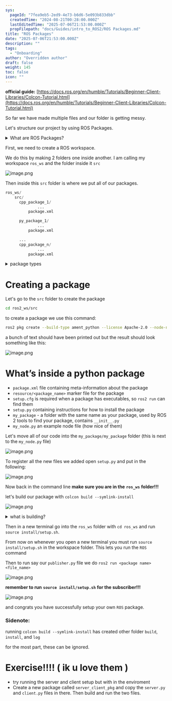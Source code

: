 ```yaml
---
sys:
  pageId: "7fea9eb5-2ed9-4e73-b6d6-5e093b833dbb"
  createdTime: "2024-08-21T00:28:00.000Z"
  lastEditedTime: "2025-07-06T21:53:00.000Z"
  propFilepath: "docs/Guides/intro_to_ROS2/ROS Packages.md"
title: "ROS Packages"
date: "2025-07-06T21:53:00.000Z"
description: ""
tags:
  - "Onboarding"
author: "Overridden author"
draft: false
weight: 145
toc: false
icon: ""
---
```


**official guide:** [https://docs.ros.org/en/humble/Tutorials/Beginner-Client-Libraries/Colcon-Tutorial.html](https://docs.ros.org/en/humble/Tutorials/Beginner-Client-Libraries/Colcon-Tutorial.html)

So far we have made multiple files and our folder is getting messy.

Let's structure our project by using ROS Packages.

<details>
      <summary>What are ROS Packages?</summary>
      ROS Packages are, as the name implies, packages of code that are highly sharable between ROS developers.
  </details>

First, we need to create a ROS workspace.

We do this by making 2 folders one inside another. I am calling my workspace `ros_ws` and the folder inside it `src`

![image.png](https://prod-files-secure.s3.us-west-2.amazonaws.com/d518164a-d88e-44d1-a4ee-3adb3bd8bce0/70706947-fd18-4537-a67b-e12946812d31/image.png?X-Amz-Algorithm=AWS4-HMAC-SHA256&X-Amz-Content-Sha256=UNSIGNED-PAYLOAD&X-Amz-Credential=ASIAZI2LB4664CZKNJ27%2F20250802%2Fus-west-2%2Fs3%2Faws4_request&X-Amz-Date=20250802T210810Z&X-Amz-Expires=3600&X-Amz-Security-Token=IQoJb3JpZ2luX2VjEOP%2F%2F%2F%2F%2F%2F%2F%2F%2F%2FwEaCXVzLXdlc3QtMiJGMEQCIDeWtHJ3fCHuuxQY2J%2FbzS%2FK3EVBpoFXhg7hr2WGRp8VAiANpI2fhBKwFNKg6qvpL0xlRwWTbnOxy0aVkJSiu3Kbzyr%2FAwgcEAAaDDYzNzQyMzE4MzgwNSIMxHyGThF%2F2rUnWr2jKtwDCZ20La6jRZtUC8gMQBjZPDNRF3P9Vm5iINRWSGJ%2FnWNLW7fJ3jg9jMmsdg3G7C7YLvcaN2bpbm2AvefccvBGBbqmfJOFWp4RfUCo4x2ljw073SzkAlAVkWwBm0d9ZAgnJRaxj%2FQ1ktG2KXCCzXLp2HxM9gQmrzmko13a4L8WkRPE7t0tO%2BlULiHOm55d4dSBVseLrMnZaewRcbqpeLshuEW6O3Q2yMefjAn9pAtodjOWWDy4blwcizE1lUrot5jE8I9NM1QFSZdxgxiiP%2Bc0KfDdgmKwQEBgO%2BupsP8VZ8X0ldv34uCxiL%2FFEaDwnW1S9Qwrfyoato5nFswdEwV17RL1LHO0273rxAejMGTzBpqwZd30h0hI1Wiz05Rq4UGn48A7NxCC0Bgpz88O90hRoaK3nDmggXvZE0TZMkXTf4bASy9sFLwEqUAxnqcGa77O7EFsgmN62hx8p64mUEbjNlFskUPtG9WZhkc4rPhaMWEEw5G1bbF%2BTAYCIg9vPdQPriUVqAoyOVCh54bMjF2X9nZ0CZ0tOkYVqyIH3JCKWgQPK6wNbzFwynKqZAPVH%2B9OXJkdHiMIakp%2BAYXysGdhIG8AEeHT5rCBrfCFrDfiKGlsGV0e9LX5nnVrGo8wr8S5xAY6pgHiK8lqxVxEaTcCzsiiwrM%2B%2FrohQVyBcesZz7L5WAGttY1pM8XgtpEMQb1cuul9e1j4pNUm42vJ9MdnuakFLH9dXBB8xXcSNgdkX0cGCc1JgJYCuPlAh%2BDAlFPR4apyd8Q1OkHo7AxKJKNxZ%2FjR46EUW6Fx3qypjz62d3JoMuGsZFfJVk88gZ6n48%2BeDLmmRbU%2FkN8lYoFMDeupApgTcuUY6XCrnKJE&X-Amz-Signature=0c6f581b69b7cd437f88c415b13b0c3f83e25060a79d3b569e99dfc362b59b19&X-Amz-SignedHeaders=host&x-amz-checksum-mode=ENABLED&x-id=GetObject)

Then inside this `src` folder is where we put all of our packages.

```python
ros_ws/
    src/
      cpp_package_1/
		      ...
          package.xml

      py_package_1/
		      ...
          package.xml

      ...
      cpp_package_n/
		      ...
          package.xml

```

<details>

<summary>package types</summary>

packages can be either `C++` or python.

the intern file structure is different for each but for this guide we will stick to creating python packages

</details>

# Creating a package

Let's go to the `src` folder to create the package

```bash
cd ros2_ws/src
```

to create a package we use this command:

```bash
ros2 pkg create --build-type ament_python --license Apache-2.0 --node-name my_node my_package
```

a bunch of text should have been printed out but the result should look something like this:

![image.png](https://prod-files-secure.s3.us-west-2.amazonaws.com/d518164a-d88e-44d1-a4ee-3adb3bd8bce0/e6cf1e3f-8512-4a3e-b131-079f800bf3e8/image.png?X-Amz-Algorithm=AWS4-HMAC-SHA256&X-Amz-Content-Sha256=UNSIGNED-PAYLOAD&X-Amz-Credential=ASIAZI2LB4664CZKNJ27%2F20250802%2Fus-west-2%2Fs3%2Faws4_request&X-Amz-Date=20250802T210810Z&X-Amz-Expires=3600&X-Amz-Security-Token=IQoJb3JpZ2luX2VjEOP%2F%2F%2F%2F%2F%2F%2F%2F%2F%2FwEaCXVzLXdlc3QtMiJGMEQCIDeWtHJ3fCHuuxQY2J%2FbzS%2FK3EVBpoFXhg7hr2WGRp8VAiANpI2fhBKwFNKg6qvpL0xlRwWTbnOxy0aVkJSiu3Kbzyr%2FAwgcEAAaDDYzNzQyMzE4MzgwNSIMxHyGThF%2F2rUnWr2jKtwDCZ20La6jRZtUC8gMQBjZPDNRF3P9Vm5iINRWSGJ%2FnWNLW7fJ3jg9jMmsdg3G7C7YLvcaN2bpbm2AvefccvBGBbqmfJOFWp4RfUCo4x2ljw073SzkAlAVkWwBm0d9ZAgnJRaxj%2FQ1ktG2KXCCzXLp2HxM9gQmrzmko13a4L8WkRPE7t0tO%2BlULiHOm55d4dSBVseLrMnZaewRcbqpeLshuEW6O3Q2yMefjAn9pAtodjOWWDy4blwcizE1lUrot5jE8I9NM1QFSZdxgxiiP%2Bc0KfDdgmKwQEBgO%2BupsP8VZ8X0ldv34uCxiL%2FFEaDwnW1S9Qwrfyoato5nFswdEwV17RL1LHO0273rxAejMGTzBpqwZd30h0hI1Wiz05Rq4UGn48A7NxCC0Bgpz88O90hRoaK3nDmggXvZE0TZMkXTf4bASy9sFLwEqUAxnqcGa77O7EFsgmN62hx8p64mUEbjNlFskUPtG9WZhkc4rPhaMWEEw5G1bbF%2BTAYCIg9vPdQPriUVqAoyOVCh54bMjF2X9nZ0CZ0tOkYVqyIH3JCKWgQPK6wNbzFwynKqZAPVH%2B9OXJkdHiMIakp%2BAYXysGdhIG8AEeHT5rCBrfCFrDfiKGlsGV0e9LX5nnVrGo8wr8S5xAY6pgHiK8lqxVxEaTcCzsiiwrM%2B%2FrohQVyBcesZz7L5WAGttY1pM8XgtpEMQb1cuul9e1j4pNUm42vJ9MdnuakFLH9dXBB8xXcSNgdkX0cGCc1JgJYCuPlAh%2BDAlFPR4apyd8Q1OkHo7AxKJKNxZ%2FjR46EUW6Fx3qypjz62d3JoMuGsZFfJVk88gZ6n48%2BeDLmmRbU%2FkN8lYoFMDeupApgTcuUY6XCrnKJE&X-Amz-Signature=c3c16679804d6a2047ec1dd292be2f6efd29b64ecbc53cb4f75eacb5a58db43b&X-Amz-SignedHeaders=host&x-amz-checksum-mode=ENABLED&x-id=GetObject)

# What’s inside a python package

- `package.xml` file containing meta-information about the package
- `resource/<package_name>` marker file for the package
- `setup.cfg` is required when a package has executables, so `ros2 run` can find them
- `setup.py` containing instructions for how to install the package
- `my_package` - a folder with the same name as your package, used by ROS 2 tools to find your package, contains `__init__.py`
- `my_node.py` an example node file (how nice of them)

Let's move all of our code into the `my_package/my_package` folder (this is next to the `my_node.py` file)

![image.png](https://prod-files-secure.s3.us-west-2.amazonaws.com/d518164a-d88e-44d1-a4ee-3adb3bd8bce0/9ce58f11-0da9-4d3e-b86d-506a9685d378/image.png?X-Amz-Algorithm=AWS4-HMAC-SHA256&X-Amz-Content-Sha256=UNSIGNED-PAYLOAD&X-Amz-Credential=ASIAZI2LB4664CZKNJ27%2F20250802%2Fus-west-2%2Fs3%2Faws4_request&X-Amz-Date=20250802T210811Z&X-Amz-Expires=3600&X-Amz-Security-Token=IQoJb3JpZ2luX2VjEOP%2F%2F%2F%2F%2F%2F%2F%2F%2F%2FwEaCXVzLXdlc3QtMiJGMEQCIDeWtHJ3fCHuuxQY2J%2FbzS%2FK3EVBpoFXhg7hr2WGRp8VAiANpI2fhBKwFNKg6qvpL0xlRwWTbnOxy0aVkJSiu3Kbzyr%2FAwgcEAAaDDYzNzQyMzE4MzgwNSIMxHyGThF%2F2rUnWr2jKtwDCZ20La6jRZtUC8gMQBjZPDNRF3P9Vm5iINRWSGJ%2FnWNLW7fJ3jg9jMmsdg3G7C7YLvcaN2bpbm2AvefccvBGBbqmfJOFWp4RfUCo4x2ljw073SzkAlAVkWwBm0d9ZAgnJRaxj%2FQ1ktG2KXCCzXLp2HxM9gQmrzmko13a4L8WkRPE7t0tO%2BlULiHOm55d4dSBVseLrMnZaewRcbqpeLshuEW6O3Q2yMefjAn9pAtodjOWWDy4blwcizE1lUrot5jE8I9NM1QFSZdxgxiiP%2Bc0KfDdgmKwQEBgO%2BupsP8VZ8X0ldv34uCxiL%2FFEaDwnW1S9Qwrfyoato5nFswdEwV17RL1LHO0273rxAejMGTzBpqwZd30h0hI1Wiz05Rq4UGn48A7NxCC0Bgpz88O90hRoaK3nDmggXvZE0TZMkXTf4bASy9sFLwEqUAxnqcGa77O7EFsgmN62hx8p64mUEbjNlFskUPtG9WZhkc4rPhaMWEEw5G1bbF%2BTAYCIg9vPdQPriUVqAoyOVCh54bMjF2X9nZ0CZ0tOkYVqyIH3JCKWgQPK6wNbzFwynKqZAPVH%2B9OXJkdHiMIakp%2BAYXysGdhIG8AEeHT5rCBrfCFrDfiKGlsGV0e9LX5nnVrGo8wr8S5xAY6pgHiK8lqxVxEaTcCzsiiwrM%2B%2FrohQVyBcesZz7L5WAGttY1pM8XgtpEMQb1cuul9e1j4pNUm42vJ9MdnuakFLH9dXBB8xXcSNgdkX0cGCc1JgJYCuPlAh%2BDAlFPR4apyd8Q1OkHo7AxKJKNxZ%2FjR46EUW6Fx3qypjz62d3JoMuGsZFfJVk88gZ6n48%2BeDLmmRbU%2FkN8lYoFMDeupApgTcuUY6XCrnKJE&X-Amz-Signature=659987a0e12b510028afb35c1532c5f524b7278594c723b12efb8a669a06491f&X-Amz-SignedHeaders=host&x-amz-checksum-mode=ENABLED&x-id=GetObject)

To register all the new files we added open `setup.py` and put in the following:

![image.png](https://prod-files-secure.s3.us-west-2.amazonaws.com/d518164a-d88e-44d1-a4ee-3adb3bd8bce0/1cd7c262-4cae-4496-9d75-c178537d24a2/image.png?X-Amz-Algorithm=AWS4-HMAC-SHA256&X-Amz-Content-Sha256=UNSIGNED-PAYLOAD&X-Amz-Credential=ASIAZI2LB4664CZKNJ27%2F20250802%2Fus-west-2%2Fs3%2Faws4_request&X-Amz-Date=20250802T210811Z&X-Amz-Expires=3600&X-Amz-Security-Token=IQoJb3JpZ2luX2VjEOP%2F%2F%2F%2F%2F%2F%2F%2F%2F%2FwEaCXVzLXdlc3QtMiJGMEQCIDeWtHJ3fCHuuxQY2J%2FbzS%2FK3EVBpoFXhg7hr2WGRp8VAiANpI2fhBKwFNKg6qvpL0xlRwWTbnOxy0aVkJSiu3Kbzyr%2FAwgcEAAaDDYzNzQyMzE4MzgwNSIMxHyGThF%2F2rUnWr2jKtwDCZ20La6jRZtUC8gMQBjZPDNRF3P9Vm5iINRWSGJ%2FnWNLW7fJ3jg9jMmsdg3G7C7YLvcaN2bpbm2AvefccvBGBbqmfJOFWp4RfUCo4x2ljw073SzkAlAVkWwBm0d9ZAgnJRaxj%2FQ1ktG2KXCCzXLp2HxM9gQmrzmko13a4L8WkRPE7t0tO%2BlULiHOm55d4dSBVseLrMnZaewRcbqpeLshuEW6O3Q2yMefjAn9pAtodjOWWDy4blwcizE1lUrot5jE8I9NM1QFSZdxgxiiP%2Bc0KfDdgmKwQEBgO%2BupsP8VZ8X0ldv34uCxiL%2FFEaDwnW1S9Qwrfyoato5nFswdEwV17RL1LHO0273rxAejMGTzBpqwZd30h0hI1Wiz05Rq4UGn48A7NxCC0Bgpz88O90hRoaK3nDmggXvZE0TZMkXTf4bASy9sFLwEqUAxnqcGa77O7EFsgmN62hx8p64mUEbjNlFskUPtG9WZhkc4rPhaMWEEw5G1bbF%2BTAYCIg9vPdQPriUVqAoyOVCh54bMjF2X9nZ0CZ0tOkYVqyIH3JCKWgQPK6wNbzFwynKqZAPVH%2B9OXJkdHiMIakp%2BAYXysGdhIG8AEeHT5rCBrfCFrDfiKGlsGV0e9LX5nnVrGo8wr8S5xAY6pgHiK8lqxVxEaTcCzsiiwrM%2B%2FrohQVyBcesZz7L5WAGttY1pM8XgtpEMQb1cuul9e1j4pNUm42vJ9MdnuakFLH9dXBB8xXcSNgdkX0cGCc1JgJYCuPlAh%2BDAlFPR4apyd8Q1OkHo7AxKJKNxZ%2FjR46EUW6Fx3qypjz62d3JoMuGsZFfJVk88gZ6n48%2BeDLmmRbU%2FkN8lYoFMDeupApgTcuUY6XCrnKJE&X-Amz-Signature=4d10ab4e952bf91e8ce1a3dc55ba37d434505653dd52ddd2032cce1bfab64eb5&X-Amz-SignedHeaders=host&x-amz-checksum-mode=ENABLED&x-id=GetObject)

Now back in the command line **make sure you are in the** **`ros_ws`** **folder!!!**

let's build our package with `colcon build --symlink-install`

![image.png](https://prod-files-secure.s3.us-west-2.amazonaws.com/d518164a-d88e-44d1-a4ee-3adb3bd8bce0/2f2a0d27-b173-48fd-b189-5f5c0ce65619/image.png?X-Amz-Algorithm=AWS4-HMAC-SHA256&X-Amz-Content-Sha256=UNSIGNED-PAYLOAD&X-Amz-Credential=ASIAZI2LB4664CZKNJ27%2F20250802%2Fus-west-2%2Fs3%2Faws4_request&X-Amz-Date=20250802T210811Z&X-Amz-Expires=3600&X-Amz-Security-Token=IQoJb3JpZ2luX2VjEOP%2F%2F%2F%2F%2F%2F%2F%2F%2F%2FwEaCXVzLXdlc3QtMiJGMEQCIDeWtHJ3fCHuuxQY2J%2FbzS%2FK3EVBpoFXhg7hr2WGRp8VAiANpI2fhBKwFNKg6qvpL0xlRwWTbnOxy0aVkJSiu3Kbzyr%2FAwgcEAAaDDYzNzQyMzE4MzgwNSIMxHyGThF%2F2rUnWr2jKtwDCZ20La6jRZtUC8gMQBjZPDNRF3P9Vm5iINRWSGJ%2FnWNLW7fJ3jg9jMmsdg3G7C7YLvcaN2bpbm2AvefccvBGBbqmfJOFWp4RfUCo4x2ljw073SzkAlAVkWwBm0d9ZAgnJRaxj%2FQ1ktG2KXCCzXLp2HxM9gQmrzmko13a4L8WkRPE7t0tO%2BlULiHOm55d4dSBVseLrMnZaewRcbqpeLshuEW6O3Q2yMefjAn9pAtodjOWWDy4blwcizE1lUrot5jE8I9NM1QFSZdxgxiiP%2Bc0KfDdgmKwQEBgO%2BupsP8VZ8X0ldv34uCxiL%2FFEaDwnW1S9Qwrfyoato5nFswdEwV17RL1LHO0273rxAejMGTzBpqwZd30h0hI1Wiz05Rq4UGn48A7NxCC0Bgpz88O90hRoaK3nDmggXvZE0TZMkXTf4bASy9sFLwEqUAxnqcGa77O7EFsgmN62hx8p64mUEbjNlFskUPtG9WZhkc4rPhaMWEEw5G1bbF%2BTAYCIg9vPdQPriUVqAoyOVCh54bMjF2X9nZ0CZ0tOkYVqyIH3JCKWgQPK6wNbzFwynKqZAPVH%2B9OXJkdHiMIakp%2BAYXysGdhIG8AEeHT5rCBrfCFrDfiKGlsGV0e9LX5nnVrGo8wr8S5xAY6pgHiK8lqxVxEaTcCzsiiwrM%2B%2FrohQVyBcesZz7L5WAGttY1pM8XgtpEMQb1cuul9e1j4pNUm42vJ9MdnuakFLH9dXBB8xXcSNgdkX0cGCc1JgJYCuPlAh%2BDAlFPR4apyd8Q1OkHo7AxKJKNxZ%2FjR46EUW6Fx3qypjz62d3JoMuGsZFfJVk88gZ6n48%2BeDLmmRbU%2FkN8lYoFMDeupApgTcuUY6XCrnKJE&X-Amz-Signature=7f64b165076d4c7066ca6e76535f067b444a337a81da61bfdc4d202794806616&X-Amz-SignedHeaders=host&x-amz-checksum-mode=ENABLED&x-id=GetObject)

<details>

<summary>what is building?</summary>

if you are a CS major at Rose-Hulman you will learn the answer to this in CSSE132

but TLDR; is it combines all the code files into one program that can be run easily 

</details>

Then in a new terminal go into the `ros_ws` folder with `cd ros_ws` and run `source install/setup.sh`. 

From now on whenever you open a new terminal you must run `source install/setup.sh` in the workspace folder. This lets you run the `ROS` command

Then to run say our `publisher.py` file we do `ros2 run <package name> <file_name>`

![image.png](https://prod-files-secure.s3.us-west-2.amazonaws.com/d518164a-d88e-44d1-a4ee-3adb3bd8bce0/4f4b1219-3a44-4632-aa0a-ce3471699f59/image.png?X-Amz-Algorithm=AWS4-HMAC-SHA256&X-Amz-Content-Sha256=UNSIGNED-PAYLOAD&X-Amz-Credential=ASIAZI2LB4664CZKNJ27%2F20250802%2Fus-west-2%2Fs3%2Faws4_request&X-Amz-Date=20250802T210811Z&X-Amz-Expires=3600&X-Amz-Security-Token=IQoJb3JpZ2luX2VjEOP%2F%2F%2F%2F%2F%2F%2F%2F%2F%2FwEaCXVzLXdlc3QtMiJGMEQCIDeWtHJ3fCHuuxQY2J%2FbzS%2FK3EVBpoFXhg7hr2WGRp8VAiANpI2fhBKwFNKg6qvpL0xlRwWTbnOxy0aVkJSiu3Kbzyr%2FAwgcEAAaDDYzNzQyMzE4MzgwNSIMxHyGThF%2F2rUnWr2jKtwDCZ20La6jRZtUC8gMQBjZPDNRF3P9Vm5iINRWSGJ%2FnWNLW7fJ3jg9jMmsdg3G7C7YLvcaN2bpbm2AvefccvBGBbqmfJOFWp4RfUCo4x2ljw073SzkAlAVkWwBm0d9ZAgnJRaxj%2FQ1ktG2KXCCzXLp2HxM9gQmrzmko13a4L8WkRPE7t0tO%2BlULiHOm55d4dSBVseLrMnZaewRcbqpeLshuEW6O3Q2yMefjAn9pAtodjOWWDy4blwcizE1lUrot5jE8I9NM1QFSZdxgxiiP%2Bc0KfDdgmKwQEBgO%2BupsP8VZ8X0ldv34uCxiL%2FFEaDwnW1S9Qwrfyoato5nFswdEwV17RL1LHO0273rxAejMGTzBpqwZd30h0hI1Wiz05Rq4UGn48A7NxCC0Bgpz88O90hRoaK3nDmggXvZE0TZMkXTf4bASy9sFLwEqUAxnqcGa77O7EFsgmN62hx8p64mUEbjNlFskUPtG9WZhkc4rPhaMWEEw5G1bbF%2BTAYCIg9vPdQPriUVqAoyOVCh54bMjF2X9nZ0CZ0tOkYVqyIH3JCKWgQPK6wNbzFwynKqZAPVH%2B9OXJkdHiMIakp%2BAYXysGdhIG8AEeHT5rCBrfCFrDfiKGlsGV0e9LX5nnVrGo8wr8S5xAY6pgHiK8lqxVxEaTcCzsiiwrM%2B%2FrohQVyBcesZz7L5WAGttY1pM8XgtpEMQb1cuul9e1j4pNUm42vJ9MdnuakFLH9dXBB8xXcSNgdkX0cGCc1JgJYCuPlAh%2BDAlFPR4apyd8Q1OkHo7AxKJKNxZ%2FjR46EUW6Fx3qypjz62d3JoMuGsZFfJVk88gZ6n48%2BeDLmmRbU%2FkN8lYoFMDeupApgTcuUY6XCrnKJE&X-Amz-Signature=23ea24bcab7ceba1019ddc6f928f995580ada75e907b172eb2b586c0ff30bdc4&X-Amz-SignedHeaders=host&x-amz-checksum-mode=ENABLED&x-id=GetObject)

**remember to run** **`source install/setup.sh`** **for the subscriber!!!**

![image.png](https://prod-files-secure.s3.us-west-2.amazonaws.com/d518164a-d88e-44d1-a4ee-3adb3bd8bce0/02121119-dad4-49ec-8356-c956108b4243/image.png?X-Amz-Algorithm=AWS4-HMAC-SHA256&X-Amz-Content-Sha256=UNSIGNED-PAYLOAD&X-Amz-Credential=ASIAZI2LB4664CZKNJ27%2F20250802%2Fus-west-2%2Fs3%2Faws4_request&X-Amz-Date=20250802T210811Z&X-Amz-Expires=3600&X-Amz-Security-Token=IQoJb3JpZ2luX2VjEOP%2F%2F%2F%2F%2F%2F%2F%2F%2F%2FwEaCXVzLXdlc3QtMiJGMEQCIDeWtHJ3fCHuuxQY2J%2FbzS%2FK3EVBpoFXhg7hr2WGRp8VAiANpI2fhBKwFNKg6qvpL0xlRwWTbnOxy0aVkJSiu3Kbzyr%2FAwgcEAAaDDYzNzQyMzE4MzgwNSIMxHyGThF%2F2rUnWr2jKtwDCZ20La6jRZtUC8gMQBjZPDNRF3P9Vm5iINRWSGJ%2FnWNLW7fJ3jg9jMmsdg3G7C7YLvcaN2bpbm2AvefccvBGBbqmfJOFWp4RfUCo4x2ljw073SzkAlAVkWwBm0d9ZAgnJRaxj%2FQ1ktG2KXCCzXLp2HxM9gQmrzmko13a4L8WkRPE7t0tO%2BlULiHOm55d4dSBVseLrMnZaewRcbqpeLshuEW6O3Q2yMefjAn9pAtodjOWWDy4blwcizE1lUrot5jE8I9NM1QFSZdxgxiiP%2Bc0KfDdgmKwQEBgO%2BupsP8VZ8X0ldv34uCxiL%2FFEaDwnW1S9Qwrfyoato5nFswdEwV17RL1LHO0273rxAejMGTzBpqwZd30h0hI1Wiz05Rq4UGn48A7NxCC0Bgpz88O90hRoaK3nDmggXvZE0TZMkXTf4bASy9sFLwEqUAxnqcGa77O7EFsgmN62hx8p64mUEbjNlFskUPtG9WZhkc4rPhaMWEEw5G1bbF%2BTAYCIg9vPdQPriUVqAoyOVCh54bMjF2X9nZ0CZ0tOkYVqyIH3JCKWgQPK6wNbzFwynKqZAPVH%2B9OXJkdHiMIakp%2BAYXysGdhIG8AEeHT5rCBrfCFrDfiKGlsGV0e9LX5nnVrGo8wr8S5xAY6pgHiK8lqxVxEaTcCzsiiwrM%2B%2FrohQVyBcesZz7L5WAGttY1pM8XgtpEMQb1cuul9e1j4pNUm42vJ9MdnuakFLH9dXBB8xXcSNgdkX0cGCc1JgJYCuPlAh%2BDAlFPR4apyd8Q1OkHo7AxKJKNxZ%2FjR46EUW6Fx3qypjz62d3JoMuGsZFfJVk88gZ6n48%2BeDLmmRbU%2FkN8lYoFMDeupApgTcuUY6XCrnKJE&X-Amz-Signature=cbbbe15f98f2becfe8c6821fab81ebf19c48fc63a717cbe29a40cca6ff0ba6b4&X-Amz-SignedHeaders=host&x-amz-checksum-mode=ENABLED&x-id=GetObject)

and congrats you have successfully setup your own `ROS` package.

### Sidenote:

running `colcon build --symlink-install` has created other folder `build`, `install`, and `log`

for the most part, these can be ignored.

# Exercise!!!! ( ik u love them )

- try running the server and client setup but with in the enviroment
- Create a new package called `server_client_pkg` and copy the `server.py` and `client.py` files in there. Then build and run the two files.
